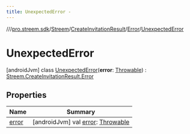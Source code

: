 ```yaml
---
title: UnexpectedError -
---
```

//[<root>](../../../../../../index.md)/[pro.streem.sdk](../../../../index.md)/[Streem](../../../index.md)/[CreateInvitationResult](../../index.md)/[Error](../index.md)/[UnexpectedError](index.md)



# UnexpectedError  
 [androidJvm] class [UnexpectedError](index.md)(**error**: [Throwable](https://kotlinlang.org/api/latest/jvm/stdlib/kotlin/-throwable/index.html)) : [Streem.CreateInvitationResult.Error](../index.md)   


## Properties  
  
|  Name |  Summary | 
|---|---|
| <a name="pro.streem.sdk/Streem.CreateInvitationResult.Error.UnexpectedError/error/#/PointingToDeclaration/"></a>[error](error.md)| <a name="pro.streem.sdk/Streem.CreateInvitationResult.Error.UnexpectedError/error/#/PointingToDeclaration/"></a> [androidJvm] val [error](error.md): [Throwable](https://kotlinlang.org/api/latest/jvm/stdlib/kotlin/-throwable/index.html)   <br>|

